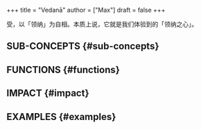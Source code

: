 +++
title = "Vedanā"
author = ["Max"]
draft = false
+++

受，以「领纳」为自相。本质上说，它就是我们体验到的「领纳之心」。


## SUB-CONCEPTS {#sub-concepts}


## FUNCTIONS {#functions}


## IMPACT {#impact}


## EXAMPLES {#examples}
